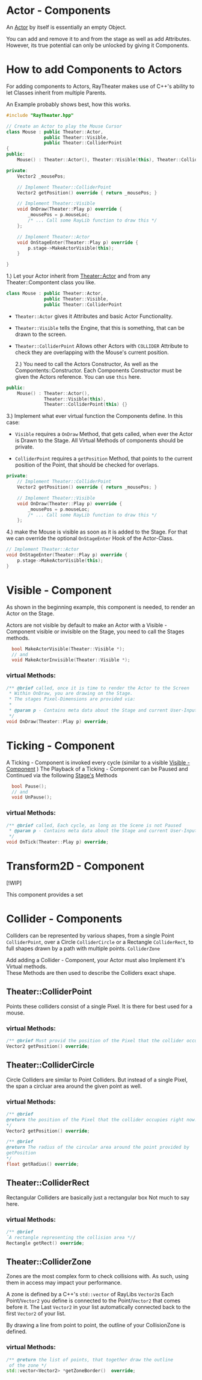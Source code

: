 # Actor - Components

An [Actor](./actors.md) by itself is essentially an empty Object.

You can add and remove it to and from the stage as well as add Attributes. However, its true potential can only be unlocked by giving it Components.

# How to add Components to Actors

For adding components to Actors, RayTheater makes use of C++'s ability to let Classes inherit from multiple Parents.

An Example probably shows best, how this works.

```c++
#include "RayTheater.hpp"

// Create an Actor to play the Mouse Cursor
class Mouse : public Theater::Actor,
              public Theater::Visible,
              public Theater::ColliderPoint
{
public:
    Mouse() : Theater::Actor(), Theater::Visible(this), Theater::ColliderPoint(this) {}

private:
    Vector2 _mousePos;

    // Implement Theater::ColliderPoint
    Vector2 getPosition() override { return _mousePos; }

    // Implement Theater::Visible
    void OnDraw(Theater::Play p) override {
        _mousePos = p.mouseLoc;
        /* ... Call some RayLib function to draw this */
    };

    // Implement Theater::Actor
    void OnStageEnter(Theater::Play p) override {
        p.stage->MakeActorVisible(this);
    }

}
```

1.) Let your Actor inherit from [Theater::Actor](./actors.md) and from any Theater::Compontent class you like.

```c++
class Mouse : public Theater::Actor,
              public Theater::Visible,
              public Theater::ColliderPoint
```

- `Theater::Actor` gives it Attributes and basic Actor Functionality.
- `Theater::Visible` tells the Engine, that this is something, that can be drawn to the screen.
- `Theater::ColliderPoint` Allows other Actors with `COLLIDER` Attribute to check they are overlapping with the Mouse's current position.

  2.) You need to call the Actors Constructor, As well as the Compontents::Constructor. Each Components Constructor must be given the Actors reference. You can use `this` here.

```c++
public:
    Mouse() : Theater::Actor(),
              Theater::Visible(this),
              Theater::ColliderPoint(this) {}
```

3.) Implement what ever virtual function the Components define.
In this case:

- `Visible` requires a `OnDraw` Method, that gets called, when ever the Actor is Drawn to the Stage. All Virtual Methods of components should be private.

- `ColliderPoint` requires a `getPosition` Method, that points to the current position of the Point, that should be checked for overlaps.

```c++
private:
    // Implement Theater::ColliderPoint
    Vector2 getPosition() override { return _mousePos; }

    // Implement Theater::Visible
    void OnDraw(Theater::Play p) override {
        _mousePos = p.mouseLoc;
        /* ... Call some RayLib function to draw this */
    };
```

4.) make the Mouse is visible as soon as it is added to the Stage. For that we can override the optional ` OnStageEnter ` Hook of the Actor-Class. 
```c++
// Implement Theater::Actor
void OnStageEnter(Theater::Play p) override {
    p.stage->MakeActorVisible(this);
}
```

# Visible - Component

As shown in the beginning example, this component is needed, to render an Actor on the Stage.

Actors are not visible by default to make an Actor with a Visible - Component visible or invisible on the Stage, you need to call the Stages methods.
```c++
  bool MakeActorVisible(Theater::Visible *);
  // and 
  void MakeActorInvisible(Theater::Visible *);
```

### virtual Methods:
```c++
/** @brief called, once it is time to render the Actor to the Screen
 * Within OnDraw, you are drawing on the Stage. 
 * The stages Pixel-Dimensions are provided via:
 * 
 * @param p - Contains meta data about the Stage and current User-Inputs
 */
void OnDraw(Theater::Play p) override;
```

# Ticking - Component

A Ticking - Component is invoked every cycle (similar to a visible [Visible - Component](#visible---component) )
The Playback of a Ticking - Component  can be Paused and Continued via the following [Stage's](./stage.md) Methods 

```c++
  bool Pause();
  // and 
  void UnPause();
```

### virtual Methods:
```c++
/** @brief called, Each cycle, as long as the Scene is not Paused
 * @param p - Contains meta data about the Stage and current User-Inputs
 */
void OnTick(Theater::Play p) override;
```

# Transform2D - Component
[!WIP]

This component provides a set 


# Collider - Components

Colliders can be represented by various shapes, from a single Point `ColliderPoint`, over a Circle `ColliderCircle` or a Rectangle `ColliderRect`, to full shapes drawn by a path with multiple points. `ColliderZone`

Add adding a Collider - Component, your Actor must also Implement it's Virtual methods.  
These Methods are then used to describe the Colliders exact shape.


## Theater::ColliderPoint
Points these colliders consist of a single Pixel. 
It is there for best used for a mouse.

### virtual Methods:
```c++
/** @brief Must provid the position of the Pixel that the collider occupies right now.  */
Vector2 getPosition() override;
```

## Theater::ColliderCircle
Circle Colliders are similar to Point Colliders.
But instead of a single Pixel, the span a circluar area around the given point as well.

### virtual Methods:
```c++
/** @brief 
@return the position of the Pixel that the collider occupies right now.  
*/
Vector2 getPosition() override;

/** @brief
@return The radius of the circular area around the point provided by
getPosition 
*/
float getRadius() override;
```

## Theater::ColliderRect
Rectangular Colliders are basically just a rectangular box
Not much to say here.

### virtual Methods:
```c++
/** @brief 
ˇA rectangle representing the collision area *//
Rectangle getRect() override;
```


## Theater::ColliderZone
Zones are the most complex form to check collisions with.
As such, using them in access may impact your performance.

A zone is defined by a C++'s `std::vector` of RayLibs `Vector2`s 
Each Point/`Vector2` you define is connected to the Point/`Vector2` that comes before it.  The Last `Vector2` in your list automatically 
connected back to the first `Vector2` of your list.

By drawing a line from point to point, the outline of your CollisionZone is defined.


### virtual Methods:
```c++
/** @return the list of points, that together draw the outline
 of the zone */
std::vector<Vector2> *getZoneBorder()  override;
```